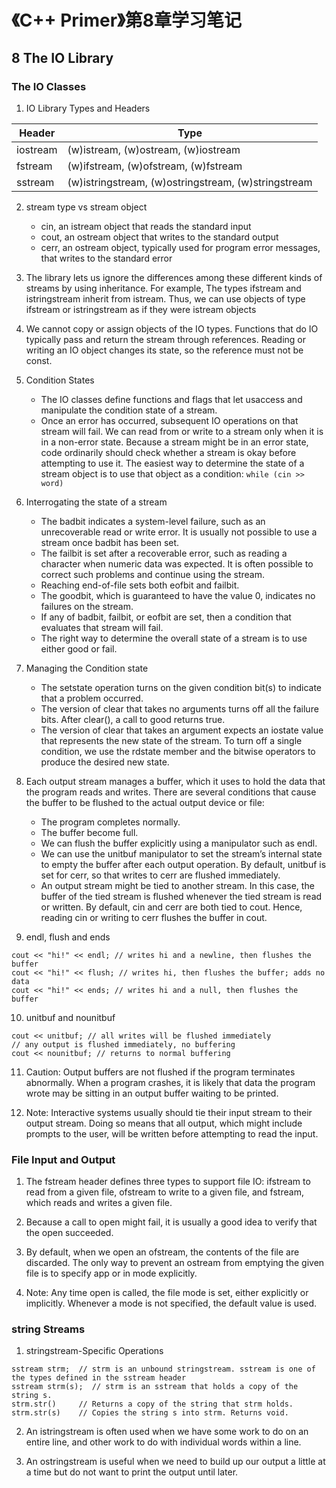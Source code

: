 # 《C++ Primer》第8章学习笔记

## 8 The IO Library

### The IO Classes

1. IO Library Types and Headers

Header | Type
------ | ----
iostream | (w)istream, (w)ostream, (w)iostream
fstream  | (w)ifstream, (w)ofstream, (w)fstream
sstream  | (w)istringstream, (w)ostringstream, (w)stringstream

2. stream type vs stream object
    - cin, an istream object that reads the standard input
    - cout, an ostream object that writes to the standard output
    - cerr, an ostream object, typically used for program error messages, that writes to the standard error

3. The library lets us ignore the differences among these different kinds of streams by using inheritance. For example, The types ifstream and istringstream inherit from istream. Thus, we can use objects of type ifstream or istringstream as if they were istream objects

4. We cannot copy or assign objects of the IO types.  Functions that do IO typically pass and return the stream through references. Reading or writing an IO object changes its state, so the reference must not be const.

5. Condition States
    - The IO classes define functions and flags that let usaccess and manipulate the condition state of a stream.
    - Once an error has occurred, subsequent IO operations on that stream will fail. We can read from or write to a stream only when it is in a non-error state. Because a stream might be in an error state, code ordinarily should check whether a stream is okay before attempting to use it. The easiest way to determine the state of a stream object is to use that object as a condition: `while (cin >> word)`

6. Interrogating the state of a stream
    - The badbit indicates a system-level failure, such as an unrecoverable read or write error. It is usually not possible to use a stream once badbit has been set. 
    - The failbit is set after a recoverable error, such as reading a character when numeric data was expected. It is often possible to correct such problems and continue using the stream. 
    - Reaching end-of-file sets both eofbit and failbit. 
    - The goodbit, which is guaranteed to have the value 0, indicates no failures on the stream. 
    - If any of badbit, failbit, or eofbit are set, then a condition that evaluates that stream will fail.
    - The right way to determine the overall state of a stream is to use either good or fail. 

7. Managing the Condition state
    - The setstate operation turns on the given condition bit(s) to indicate that a problem occurred.
    - The version of clear that takes no arguments turns off all the failure bits. After clear(), a call to good returns true. 
    - The version of clear that takes an argument expects an iostate value that represents the new state of the stream. To turn off a single condition, we use the rdstate member and the bitwise operators to produce the desired new state.

8. Each output stream manages a buffer, which it uses to hold the data that the program reads and writes. There are several conditions that cause the buffer to be flushed to the actual output device or file:
    - The program completes normally. 
    - The buffer become full.
    - We can flush the buffer explicitly using a manipulator such as endl. 
    - We can use the unitbuf manipulator to set the stream’s internal state to empty the buffer after each output operation. By default, unitbuf is set for cerr, so that writes to cerr are flushed immediately. 
    - An output stream might be tied to another stream. In this case, the buffer of the tied stream is flushed whenever the tied stream is read or written. By default, cin and cerr are both tied to cout. Hence, reading cin or writing to cerr flushes the buffer in cout. 

9. endl, flush and ends
```
cout << "hi!" << endl; // writes hi and a newline, then flushes the buffer
cout << "hi!" << flush; // writes hi, then flushes the buffer; adds no data
cout << "hi!" << ends; // writes hi and a null, then flushes the buffer
```

10. unitbuf and nounitbuf
```
cout << unitbuf; // all writes will be flushed immediately
// any output is flushed immediately, no buffering
cout << nounitbuf; // returns to normal buffering
```

11. Caution: Output buffers are not flushed if the program terminates abnormally. When a program crashes, it is likely that data the program wrote may be sitting in an output buffer waiting to be printed.

12. Note: Interactive systems usually should tie their input stream to their output stream. Doing so means that all output, which might include prompts to the user, will be written before attempting to read the input.

### File Input and Output

1. The fstream header defines three types to support file IO: ifstream to read from a given file, ofstream to write to a given file, and fstream, which reads and writes a given file.

2. Because a call to open might fail, it is usually a good idea to verify that the open succeeded.

3. By default, when we open an ofstream, the contents of the file are discarded. The only way to prevent an ostream from emptying the given file is to specify app  or in mode explicitly.

4. Note: Any time open is called, the file mode is set, either explicitly or implicitly. Whenever a mode is not specified, the default value is used.

### string Streams

1. stringstream-Specific Operations
```
sstream strm;  // strm is an unbound stringstream. sstream is one of the types defined in the sstream header
sstream strm(s);  // strm is an sstream that holds a copy of the string s.
strm.str()     // Returns a copy of the string that strm holds.
strm.str(s)    // Copies the string s into strm. Returns void.
```

2. An istringstream is often used when we have some work to do on an entire line, and other work to do with individual words within a line.

3. An ostringstream is useful when we need to build up our output a little at a time but do not want to print the output until later.
